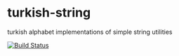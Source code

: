 # turkish-string
turkish alphabet implementations of simple string utilities

[![Build Status](https://travis-ci.org/scokmen/turkish-string.svg?branch=master)](https://travis-ci.org/scokmen/turkish-string)
